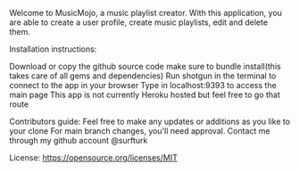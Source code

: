 
Welcome to MusicMojo, a music playlist creator. With this application, you are able to create a user profile, 
create music playlists, edit and delete them.

Installation instructions:

Download or copy the github source code
make sure to bundle install(this takes care of all gems and dependencies)
Run shotgun in the terminal to connect to the app in your browser
Type in localhost:9393 to access the main page
This app is not currently Heroku hosted but feel free to go that route

Contributors guide:
Feel free to make any updates or additions as you like to your clone
For main branch changes, you'll need approval. Contact me through my github account @surfturk

License:
https://opensource.org/licenses/MIT
